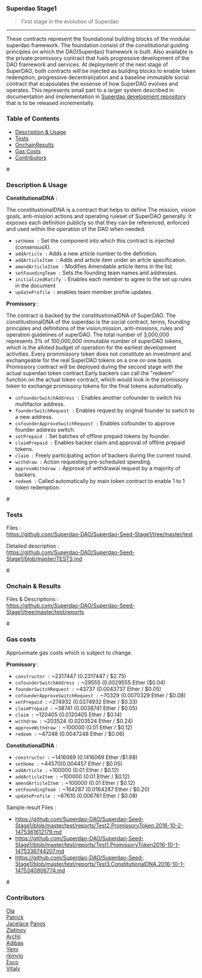 ### Superdao Stage1

> First stage in the evolution of Superdao     
---

These contracts represent the foundational building blocks of the modular superdao framework. The foundation consist of the constitutional guiding principles on which the DAO(Superdao) framework is built. Also available is the private promissory contract that fuels progressive development of the DAO framework and services. At deployment of the next stage of SuperDAO, both contracts will be injected as building blocks to enable token redemption, progressive decentralization and a baseline immutable social contract that ecapsulates the essense of how SuperDAO evolves and operates. This represents small part to a larger system described in documentation and implementation in [Superdao development repository](https://gitlab.com/BM-2cV87rXv7cVFLWZGnSJN14BWHHrG9Aj7Zr/Superdao) that is to be released incrementally.



### Table of Contents

* [Description & Usage](#DescriptionUsage)
* [Tests](#Tests)
* [OnchainResults](#OnchainResults)
* [Gas Costs](#GasCosts)
* [Contributors](#Contributors)



#<a name="DescriptionUsage"></a>
### Description & Usage    

**ConstitutionalDNA** :   

The constitustionalDNA is a contract that helps to define The mission, vision goals, anti-mission actions and operating ruleset of SuperDAO generally. It exposes each definition publicly so that they can be referenced, enforced and used within the operation of the DAO when needed.

- `setHome :` Set the component into which this contract is injected (consensusX).
- `addArticle :` Adds a new article number to the definition.
- `addArticleItem :` Adds and article item under an artcle specification.
- `amendArticleItem :` Modifies Amendable article items in the list.
- `setFoundingTeam :` Sets the founding team names and addresses.
- `initializedRatify :` Enables each member to agree to the set up rules in the document
- `updateProfile :` enables team member profile updates.      



**Promissory** :

The contract is backed by the constitustionalDNA of SuperDAO. The constitustionalDNA of the superdao is the social contract, terms, founding principles and definitions of the vision,mission, anti-missions, rules and operation guidelines of superDAO. The total number of 3,000,000 represents 3% of 100,000,000 immutable number of superDAO tokens, which is the alloted budget of operation for the earliest development activities. Every prommissory token does not constitute an investment and exchangeable for the real SuperDAO tokens on a one on one basis. Promissiory contract will be deployed during the second stage with the actual superdao token contract.Early backers can call the "redeem" function on the actual token contract, which would look in the promissory token to exchange promissory tokens for the final tokens automatically.

- `cofounderSwitchAddress :` Enables another cofounder to switch his multifactor address.
- `founderSwitchRequest :` Enables request by original founder to swtich to a new address.
- `cofounderApproveSwitchRequest :` Enables cofounder to approve founder address switch.
- `setPrepaid :` Set batches of offline prepaid tokens by founder.
- `claimPrepaid :` Enables backer claim and approval of offline prepaid tokens.
- `claim :` Freely participating action of backers during the current round.
- `withdraw :` Action requesting pre-scheduled spending.
- `approveWithdraw :` Approval of withdrawal request by a majority of backers.
- `redeem :` Called automatically by main token contract to enable 1 to 1 token redemption.






#<a name="Tests"></a>
### Tests



Files :   
https://github.com/Superdao-DAO/Superdao-Seed-Stage1/tree/master/test   

Detailed description :    
https://github.com/Superdao-DAO/Superdao-Seed-Stage1/blob/master/TESTS.md


#<a name="OnchainResults"></a>
### Onchain & Results      

Files & Descriptions :   
https://github.com/Superdao-DAO/Superdao-Seed-Stage1/tree/master/test/reports   


#<a name="GasCosts"></a>
### Gas costs    

Approximate gas costs which is subject to change.



 **Promissory** :   
 
- `constructor :` ~2317447 (0.2317447 / $2.75)
- `cofounderSwitchAddress :` ~29555 (0.0029555 Ether ($0.04)
- `founderSwitchRequest :` ~43737 (0.0043737 Ether / $0.05)
- `cofounderApproveSwitchRequest :` ~70329 (0.0070329 Ether / $0.08)
- `setPrepaid :` ~274932 (0.0274932 Ether / $0.33)
- `claimPrepaid :` ~38741 (0.0038741 Ether / $0.05)
- `claim :` ~120405 (0.0120405 Ether / $0.14)
- `withdraw :` ~203524 (0.0203524 Ether / $0.24)
- `approveWithdraw :` ~100000 (0.01 Ether / $0.12)
- `redeem :` ~47248 (0.0047248 Ether / $0.06)   
	

	
 **ConstitutionalDNA** :   
 
- `constructor :` ~1416069 (0.1416069 Ether /$1.68)   
- `setHome :` ~44570(0.004457 Ether / $0.05)   
- `addArticle :` ~100000 (0.01 Ether / $0.12)   
- `addArticleItem :` ~100000 (0.01 Ether / $0.12)   
- `amendArticleItem :` ~100000 (0.01 Ether / $0.12)   
- `setFoundingTeam :` ~164287 (0.0164287 Ether / $0.20)   
- `updateProfile :` ~67610 (0.006761 Ether / $0.08)   

Sample result Files :   

- https://github.com/Superdao-DAO/Superdao-Seed-Stage1/blob/master/test/reports/Test2.PromissoryToken.2016-10-2-1475361612179.md  
- https://github.com/Superdao-DAO/Superdao-Seed-Stage1/blob/master/test/reports/Test1.PromissoryToken2016-10-1-1475336744207.md   
- https://github.com/Superdao-DAO/Superdao-Seed-Stage1/blob/master/test/reports/Test3.ConstitutionalDNA.2016-10-1-1475340806774.md



#<a name="Contributors"></a>
### Contributors

[Ola](https://github.com/innovator256)   
[Patrick](https://github.com/patrickgamer)    
[Jacelace](https://github.com/jacelace)
[Panos](https://github.com/ppanos)   
[Zlatinov](https://github.com/zlatinov)   
[Archil](https://github.com/achiko)   
[Adibas](https://github.com/adibas03)   
[Yemi](https://github.com/CoderWithAttitude)    
[rkmylo](https://github.com/rkmylo)   
[Esco](https://github.com/esco)   
[Vitaly](https://github.com/vitaliy-kuzmich)       

